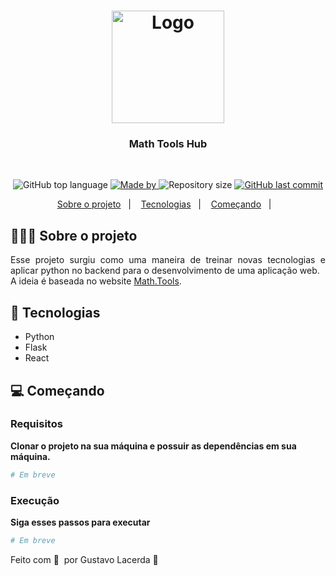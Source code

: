 ﻿<h1 align="center">
	<img alt="Logo" src="https://images.squarespace-cdn.com/content/v1/53472e1fe4b039879a5867c0/1602515447418-Y2ITR0OCCDTPT934SK6R/math.png" width="180px" />
</h1>

<h3 align="center">
  Math Tools Hub
</h3>
<br>

<p align="center">
  <img alt="GitHub top language" src="https://img.shields.io/github/languages/top/GustavoCunhaLacerda/MathToolsHub">

  <a href=#>
    <img alt="Made by" src="https://img.shields.io/badge/made%20by-Gustavo%20Lacerda-gree">
  </a>
  
  <img alt="Repository size" src="https://img.shields.io/github/repo-size/GustavoCunhaLacerda/MathToolsHub">
  
  <a href=#>
    <img alt="GitHub last commit" src="https://img.shields.io/github/last-commit/GustavoCunhaLacerda/MathToolsHub">
  </a>
</p>

<p align="center">
  <a href="#-about-the-project">Sobre o projeto</a>&nbsp;&nbsp;&nbsp;|&nbsp;&nbsp;&nbsp;
  <a href="#-technologies">Tecnologias</a>&nbsp;&nbsp;&nbsp;|&nbsp;&nbsp;&nbsp;
  <a href="#-getting-started">Começando</a>&nbsp;&nbsp;&nbsp;|&nbsp;&nbsp;&nbsp;
</p>

## 👨🏻‍💻 Sobre o projeto

<p align="justify"> Esse projeto surgiu como uma maneira de treinar novas tecnologias e aplicar python no backend para o desenvolvimento de uma aplicação web. <br>
A ideia é baseada no website <a href="https://math.tools/">Math.Tools</a>.<p>

## 🚀 Tecnologias

- Python
- Flask
- React

## 💻 Começando

### Requisitos

**Clonar o projeto na sua máquina e possuir as dependências em sua máquina.**

```bash
# Em breve
```

### Execução
**Siga esses passos para executar**

```bash
# Em breve
```


Feito com 💜 &nbsp;por Gustavo Lacerda 👋 &nbsp;
